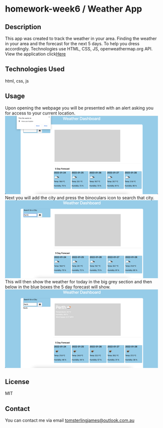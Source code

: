 # homework-week6 / Weather App

## Description
This app was created to track the weather in your area. Finding the weather in your area and the forecast for the next 5 days. To help you dress accordingly. Technologies use HTML, CSS, JS, openweathermap.org API. View the application click<a href="https://skipsterling.github.io/homework-week6/">Here</a>

## Technologies Used
html, css, js

## Usage
Upon opening the webpage you will be presented with an alert asking you for access to your current location.
<img src='/images/ss1.png' alt='Screen shot of page'>
Next you will add the city and press the binoculars icon to search that city.
<img src='/images/ss2.png' alt='Screen shot of the page'>
This will then show the weather for today in the big grey section and then below in the blue boxes the 5 day forecast will show. 
<img src='/images/ss3.png' alt='Screen shot of the final procuct'>

## License 
MIT

## Contact
You can contact me via email tomsterlingjames@outlook.com.au
